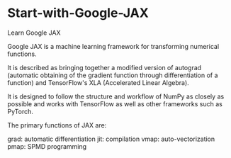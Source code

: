 # Start-with-Google-JAX
Learn Google JAX

Google JAX is a machine learning framework for transforming numerical functions.

It is described as bringing together a modified version of autograd (automatic obtaining of the gradient function through differentiation of a function) and TensorFlow's XLA (Accelerated Linear Algebra).

It is designed to follow the structure and workflow of NumPy as closely as possible and works with TensorFlow as well as other frameworks such as PyTorch. 

The primary functions of JAX are:

grad: automatic differentiation
jit: compilation
vmap: auto-vectorization
pmap: SPMD programming
